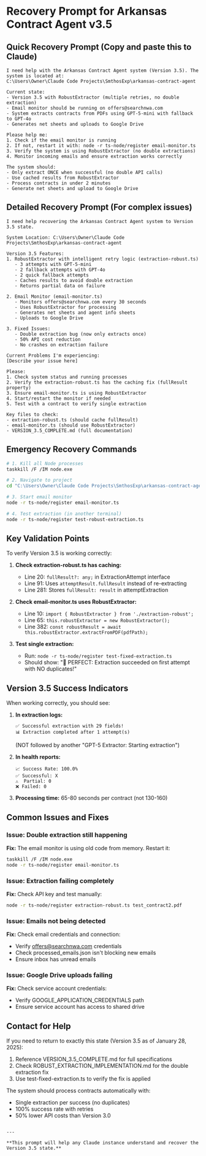 # Recovery Prompt for Arkansas Contract Agent v3.5

## Quick Recovery Prompt (Copy and paste this to Claude)

```
I need help with the Arkansas Contract Agent system (Version 3.5). The system is located at:
C:\Users\Owner\Claude Code Projects\SmthosExp\arkansas-contract-agent

Current state:
- Version 3.5 with RobustExtractor (multiple retries, no double extraction)
- Email monitor should be running on offers@searchnwa.com
- System extracts contracts from PDFs using GPT-5-mini with fallback to GPT-4o
- Generates net sheets and uploads to Google Drive

Please help me:
1. Check if the email monitor is running
2. If not, restart it with: node -r ts-node/register email-monitor.ts
3. Verify the system is using RobustExtractor (no double extractions)
4. Monitor incoming emails and ensure extraction works correctly

The system should:
- Only extract ONCE when successful (no double API calls)
- Use cached results from RobustExtractor
- Process contracts in under 2 minutes
- Generate net sheets and upload to Google Drive
```

## Detailed Recovery Prompt (For complex issues)

```
I need help recovering the Arkansas Contract Agent system to Version 3.5 state.

System Location: C:\Users\Owner\Claude Code Projects\SmthosExp\arkansas-contract-agent

Version 3.5 Features:
1. RobustExtractor with intelligent retry logic (extraction-robust.ts)
   - 3 attempts with GPT-5-mini
   - 2 fallback attempts with GPT-4o  
   - 2 quick fallback attempts
   - Caches results to avoid double extraction
   - Returns partial data on failure

2. Email Monitor (email-monitor.ts)
   - Monitors offers@searchnwa.com every 30 seconds
   - Uses RobustExtractor for processing
   - Generates net sheets and agent info sheets
   - Uploads to Google Drive

3. Fixed Issues:
   - Double extraction bug (now only extracts once)
   - 50% API cost reduction
   - No crashes on extraction failure

Current Problems I'm experiencing:
[Describe your issue here]

Please:
1. Check system status and running processes
2. Verify the extraction-robust.ts has the caching fix (fullResult property)
3. Ensure email-monitor.ts is using RobustExtractor
4. Start/restart the monitor if needed
5. Test with a contract to verify single extraction

Key files to check:
- extraction-robust.ts (should cache fullResult)
- email-monitor.ts (should use RobustExtractor)
- VERSION_3.5_COMPLETE.md (full documentation)
```

## Emergency Recovery Commands

```bash
# 1. Kill all Node processes
taskkill /F /IM node.exe

# 2. Navigate to project
cd "C:\Users\Owner\Claude Code Projects\SmthosExp\arkansas-contract-agent"

# 3. Start email monitor
node -r ts-node/register email-monitor.ts

# 4. Test extraction (in another terminal)
node -r ts-node/register test-robust-extraction.ts
```

## Key Validation Points

To verify Version 3.5 is working correctly:

1. **Check extraction-robust.ts has caching:**
   - Line 20: `fullResult?: any;` in ExtractionAttempt interface
   - Line 91: Uses `attemptResult.fullResult` instead of re-extracting
   - Line 281: Stores `fullResult: result` in attemptExtraction

2. **Check email-monitor.ts uses RobustExtractor:**
   - Line 10: `import { RobustExtractor } from './extraction-robust';`
   - Line 65: `this.robustExtractor = new RobustExtractor();`
   - Line 382: `const robustResult = await this.robustExtractor.extractFromPDF(pdfPath);`

3. **Test single extraction:**
   - Run: `node -r ts-node/register test-fixed-extraction.ts`
   - Should show: "🎉 PERFECT: Extraction succeeded on first attempt with NO duplicates!"

## Version 3.5 Success Indicators

When working correctly, you should see:

1. **In extraction logs:**
   ```
   ✅ Successful extraction with 29 fields!
   📊 Extraction completed after 1 attempt(s)
   ```
   (NOT followed by another "GPT-5 Extractor: Starting extraction")

2. **In health reports:**
   ```
   📈 Success Rate: 100.0%
   ✅ Successful: X
   ⚠️  Partial: 0
   ❌ Failed: 0
   ```

3. **Processing time:** 65-80 seconds per contract (not 130-160)

## Common Issues and Fixes

### Issue: Double extraction still happening
**Fix:** The email monitor is using old code from memory. Restart it:
```bash
taskkill /F /IM node.exe
node -r ts-node/register email-monitor.ts
```

### Issue: Extraction failing completely
**Fix:** Check API key and test manually:
```bash
node -r ts-node/register extraction-robust.ts test_contract2.pdf
```

### Issue: Emails not being detected
**Fix:** Check email credentials and connection:
- Verify offers@searchnwa.com credentials
- Check processed_emails.json isn't blocking new emails
- Ensure inbox has unread emails

### Issue: Google Drive uploads failing
**Fix:** Check service account credentials:
- Verify GOOGLE_APPLICATION_CREDENTIALS path
- Ensure service account has access to shared drive

## Contact for Help

If you need to return to exactly this state (Version 3.5 as of January 28, 2025):
1. Reference VERSION_3.5_COMPLETE.md for full specifications
2. Check ROBUST_EXTRACTION_IMPLEMENTATION.md for the double extraction fix
3. Use test-fixed-extraction.ts to verify the fix is applied

The system should process contracts automatically with:
- Single extraction per success (no duplicates)
- 100% success rate with retries
- 50% lower API costs than Version 3.0
```

---

**This prompt will help any Claude instance understand and recover the Version 3.5 state.**